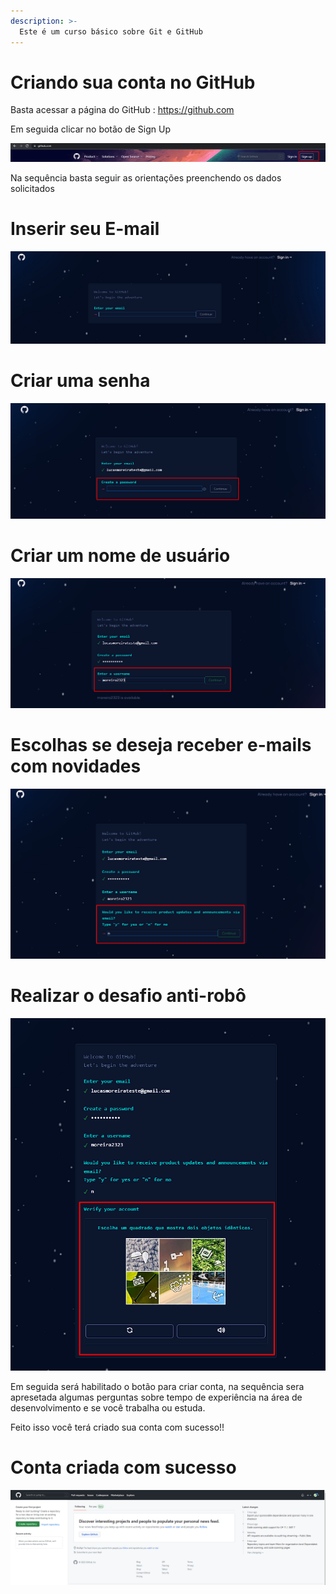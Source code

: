 ```yaml
---
description: >-
  Este é um curso básico sobre Git e GitHub
---
```


#  Criando sua conta no GitHub

Basta acessar a página do GitHub :  https://github.com

Em seguida clicar no botão de Sign Up 

![](/imagens/inscreva-se.png)

Na sequência basta seguir as orientações preenchendo os dados solicitados 

#   Inserir seu E-mail

![](/imagens/email.png)

#    Criar uma senha

![](/imagens/senha.png)

#   Criar um nome de usuário

![](/imagens/usuario.png)

#   Escolhas se deseja receber e-mails com novidades 

![](/imagens/novidades.png)

#   Realizar o desafio anti-robô

![](/imagens/desafio.png)


Em seguida será habilitado o botão para criar conta, na sequência sera apresetada algumas perguntas sobre tempo de experiência na área de desenvolvimento e se você trabalha ou estuda.

Feito isso você terá criado sua conta com sucesso!!

#   Conta criada com sucesso

![](/imagens/conta%20criada.png)
